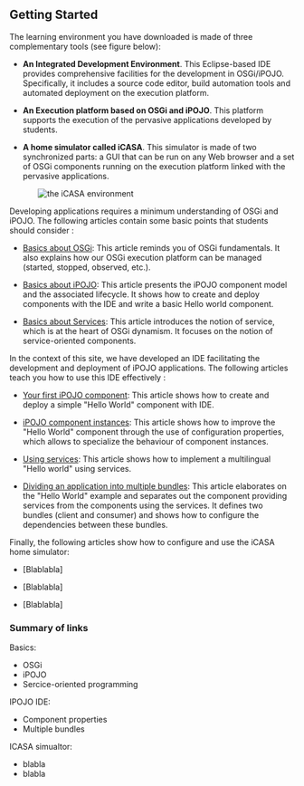<article markdown = "1"/>

# Getting Started

The learning environment you have downloaded is made of three complementary tools (see figure below):

+ **An Integrated Development Environment**. This Eclipse-based IDE provides comprehensive facilities for the development in OSGi/iPOJO. Specifically, it includes a source code editor, build automation tools and automated deployment on the execution platform.

+ **An Execution platform based on OSGi and iPOJO**. This platform supports the execution of the pervasive applications developed by students.

+ **A home simulator called iCASA**. This simulator is made of two synchronized parts: a GUI that can be run on any Web browser and a set of OSGi components running on the execution platform linked with the pervasive applications. 


<div style="margin:auto;width : 80%;"/>
<img alt="the iCASA environment" src="{#img#}/getting-started/getting-started.png"/>
</div>

Developing applications requires a minimum understanding of OSGi and iPOJO. The following articles contain some basic points that students should consider : 

+ [Basics about OSGi](?s=introduction&p=intro-runtime): This article reminds you of OSGi fundamentals. It also explains how our OSGi execution platform can be managed (started, stopped, observed, etc.).

+ [Basics about iPOJO](?s=introduction&p=basic-hello-world): This article presents the iPOJO component model and the associated lifecycle. It shows how to create and deploy components with the IDE and write a basic Hello world component. 

+ [Basics about Services](?s=introduction&p=basic-hello-world): This article introduces the notion of service, which is at the heart of OSGi dynamism. It focuses on the notion of service-oriented components. 

In the context of this site, we have developed an IDE facilitating the development and deployment of iPOJO applications. The following articles teach you how to use this IDE effectively : 

+ [Your first iPOJO component](?s=introduction&p=basic-hello-world): This article shows how to create and deploy a simple "Hello World" component with IDE. 

+ [iPOJO component instances](?s=introduction&p=component-properties): This article shows how to improve the "Hello World" component through the use of configuration properties, which allows to specialize the behaviour of component instances.

+ [Using services](?s=introduction&p=intro-services): This article shows how to implement a multilingual "Hello world" using services.

+ [Dividing an application into multiple bundles](#): This article elaborates on the  "Hello World" example and separates out the component providing services from the components using the services. It defines two bundles (client and consumer) and shows how to configure the dependencies between these bundles.

Finally, the following articles show how to configure and use the iCASA home simulator:

+ [Blablabla]

+ [Blablabla]

+ [Blablabla]

</article>

<aside  markdown="1">

### Summary of links

Basics: 

+ OSGi 
+ iPOJO 
+ Sercice-oriented programming 

IPOJO IDE:

+ Component properties
+ Multiple bundles

ICASA simualtor:

+ blabla
+ blabla

</aside>

